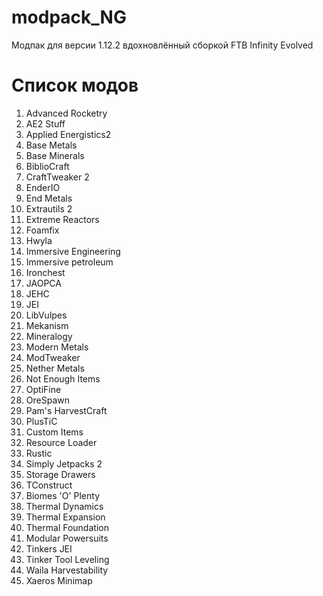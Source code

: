 # modpack_NG
Модпак для версии 1.12.2 вдохновлённый сборкой FTB Infinity Evolved

# Список модов
1) Advanced Rocketry 
2) AE2 Stuff 
3) Applied Energistics2
4) Base Metals
5) Base Minerals 
6) BiblioCraft
7) CraftTweaker 2
8) EnderIO
9) End Metals
10) Extrautils 2
11) Extreme Reactors
12) Foamfix
13) Hwyla
14) Immersive Engineering
15) Immersive petroleum
16) Ironchest
17) JAOPCA
18) JEHC
19) JEI
20) LibVulpes
21) Mekanism
22) Mineralogy
23) Modern Metals
24) ModTweaker
25) Nether Metals
26) Not Enough Items
27) OptiFine
28) OreSpawn
29) Pam's HarvestCraft
30) PlusTiC
31) Custom Items
32) Resource Loader
33) Rustic
34) Simply Jetpacks 2
35) Storage Drawers
36) TConstruct
37) Biomes 'O' Plenty
38) Thermal Dynamics
39) Thermal Expansion
40) Thermal Foundation
41) Modular Powersuits
42) Tinkers JEI
43) Tinker Tool Leveling 
44) Waila Harvestability
45) Xaeros Minimap
